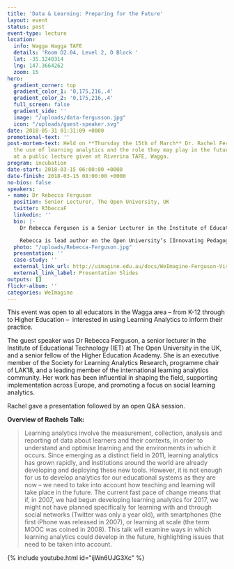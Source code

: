 ```yaml
---
title: 'Data & Learning: Preparing for the Future'
layout: event
status: past
event-type: lecture
location:
  info: Wagga Wagga TAFE
  details: 'Room D2.04, Level 2, D Block '
  lat: -35.1240314
  lng: 147.3664262
  zoom: 15
hero:
  gradient_corner: top
  gradient_color_1: '0,175,216,.4'
  gradient_color_2: '0,175,216,.4'
  full_screen: false
  gradient_side: ''
  image: "/uploads/data-fergusson.jpg"
  icon: "/uploads/guest-speaker.svg"
date: 2018-05-31 01:31:09 +0000
promotional-text: ''
post-mortem-text: Held on **Thursday the 15th of March** Dr. Rachel Ferguson explored
  the use of learning analytics and the role they may play in the future of learning
  at a public lecture given at Riverina TAFE, Wagga.
program: incubation
date-start: 2018-03-15 06:00:00 +0000
date-finish: 2018-03-15 08:00:00 +0000
no-bios: false
speakers:
- name: Dr Rebecca Ferguson
  position: Senior Lecturer, The Open University, UK
  twitter: R3beccaF
  linkedin: ''
  bio: |-
    Dr Rebecca Ferguson is a Senior Lecturer in the Institute of Educational Technology (IET) at The Open University in the UK, and a Senior Fellow of the Higher Education Academy. She is an executive member of the Society for Learning Analytics Research, programme chair of LAK18, and a leading member of the international learning analytics community. Her work has been influential in shaping the field, supporting implementation across Europe, and promoting a focus on social learning analytics. She has been invited to lead events in this area on five continents, including several associated with her work as principal investigator on the European Learning Analytics Community Exchange (LACE) and on LAEP, a project that helped European policymakers to set out an agenda for high-quality and stimulating ways of learning and teaching through the use of learning analytics.

    Rebecca is lead author on the Open University’s [Innovating Pedagogy 2017](https://iet.open.ac.uk/file/innovating-pedagogy-2017.pdf) report. This highly cited series of high-profile annual reports explores new forms of teaching, learning and assessment in order to guide educators and policy makers around the world. Her most recent book, _Augmented Education_, was published by Palgrave in Spring 2014.
  photo: "/uploads/Rebecca-Ferguson.jpg"
  presentation: ''
  case-study: ''
  external_link_url: http://uimagine.edu.au/docs/WeImagine-Ferguson-Visions.pdf
  external_link_label: Presentation Slides
outputs: []
flickr-album: ''
categories: WeImagine
---
```

This event was open to all educators in the Wagga area – from K-12 through to Higher Education –  interested in using Learning Analytics to inform their practice.

The guest speaker was Dr Rebecca Ferguson, a senior lecturer in the Institute of Educational Technology (IET) at The Open University in the UK, and a senior fellow of the Higher Education Academy. She is an executive member of the Society for Learning Analytics Research, programme chair of LAK18, and a leading member of the international learning analytics community. Her work has been influential in shaping the field, supporting implementation across Europe, and promoting a focus on social learning analytics.

Rachel gave a presentation followed by an open Q&A session.

**Overview of Rachels Talk:**

> Learning analytics involve the measurement, collection, analysis and reporting of data about learners and their contexts, in order to understand and optimise learning and the environments in which it occurs. Since emerging as a distinct field in 2011, learning analytics has grown rapidly, and institutions around the world are already developing and deploying these new tools. However, it is not enough for us to develop analytics for our educational systems as they are now – we need to take into account how teaching and learning will take place in the future. The current fast pace of change means that if, in 2007, we had begun developing learning analytics for 2017, we might not have planned specifically for learning with and through social networks (Twitter was only a year old), with smartphones (the first iPhone was released in 2007), or learning at scale (the term MOOC was coined in 2008). This talk will examine ways in which learning analytics could develop in the future, highlighting issues that need to be taken into account.

{% include youtube.html id="ijWn6UJG3Xc" %}
